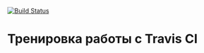 [![Build Status](https://travis-ci.org/Spardoks/lab05.svg?branch=master)](https://travis-ci.org/Spardoks/lab05)
# Тренировка работы с Travis CI
